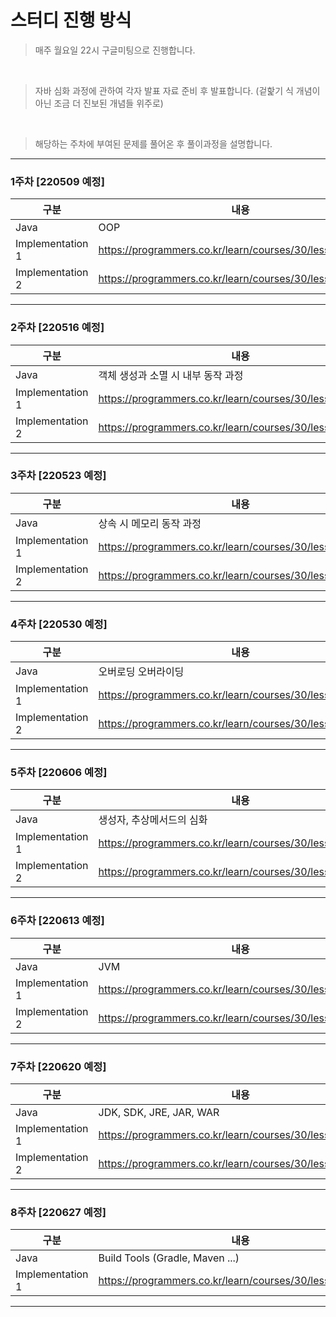 # 스터디 진행 방식

> 매주 월요일 22시 구글미팅으로 진행합니다.

<br>

> 자바 심화 과정에 관하여 각자 발표 자료 준비 후 발표합니다. (겉핥기 식 개념이 아닌 조금 더 진보된 개념들 위주로)

<br>

> 해당하는 주차에 부여된 문제를 풀어온 후 풀이과정을 설명합니다.

---

### 1주차 [220509 예정]

|구분|내용|
|---|---|
|Java|OOP|
|Implementation 1|https://programmers.co.kr/learn/courses/30/lessons/12928|
|Implementation 2|https://programmers.co.kr/learn/courses/30/lessons/12926|

---

### 2주차 [220516 예정]

|구분|내용|
|---|---|
|Java|객체 생성과 소멸 시 내부 동작 과정|
|Implementation 1|https://programmers.co.kr/learn/courses/30/lessons/12925|
|Implementation 2|https://programmers.co.kr/learn/courses/30/lessons/12922|

---

### 3주차 [220523 예정]

|구분|내용|
|---|---|
|Java|상속 시 메모리 동작 과정|
|Implementation 1|https://programmers.co.kr/learn/courses/30/lessons/12919|
|Implementation 2|https://programmers.co.kr/learn/courses/30/lessons/12921|

---

### 4주차 [220530 예정]

|구분|내용|
|---|---|
|Java|오버로딩 오버라이딩|
|Implementation 1|https://programmers.co.kr/learn/courses/30/lessons/12917|
|Implementation 2|https://programmers.co.kr/learn/courses/30/lessons/12918|

---

### 5주차 [220606 예정]

|구분|내용|
|---|---|
|Java|생성자, 추상메서드의 심화|
|Implementation 1|https://programmers.co.kr/learn/courses/30/lessons/12915|
|Implementation 2|https://programmers.co.kr/learn/courses/30/lessons/12916|

---

### 6주차 [220613 예정]

|구분|내용|
|---|---|
|Java|JVM|
|Implementation 1|https://programmers.co.kr/learn/courses/30/lessons/12910|
|Implementation 2|https://programmers.co.kr/learn/courses/30/lessons/12912|

---
### 7주차 [220620 예정]

|구분|내용|
|---|---|
|Java|JDK, SDK, JRE, JAR, WAR|
|Implementation 1|https://programmers.co.kr/learn/courses/30/lessons/12903|
|Implementation 2|https://programmers.co.kr/learn/courses/30/lessons/12906|

---
### 8주차 [220627 예정]

|구분|내용|
|---|---|
|Java|Build Tools (Gradle, Maven ...)|
|Implementation 1|https://programmers.co.kr/learn/courses/30/lessons/17682|

---
